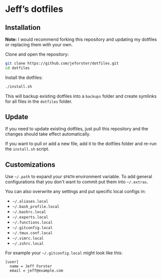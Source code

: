 # Jeff’s dotfiles

## Installation

**Note:** I would recommend forking this repository and updating my dotfiles or replacing them with your own.

Clone and open the repository:

```bash
git clone https://github.com/jeforster/dotfiles.git
cd dotfiles
```

Install the dotfiles:

```bash
./install.sh
```

This will backup existing dotfiles into a `backups` folder and create symlinks for all files in the `dotfiles` folder.  

## Update

If you need to update existing dotfiles, just pull this repository and the changes should take effect automatically.

If you want to pull or add a new file, add it to the dotfiles folder and re-run the `install.sh` script.

## Customizations

Use `~/.path` to expand your `$PATH` environment variable.  To add general configurations that you don't want to commit put them into `~/.extras`.  

You can also overwrite any settings and put specific local configs in:

* `~/.aliases.local`
* `~/.bash_profile.local`
* `~/.bashrc.local`
* `~/.exports.local`
* `~/.functions.local`
* `~/.gitconfig.local`
* `~/.tmux.conf.local`
* `~/.vimrc.local`
* `~/.zshrc.local`

For example your `~/.gitconfig.local` might look like this:

```
[user]
  name = Jeff Forster
  email = jeff@example.com
```